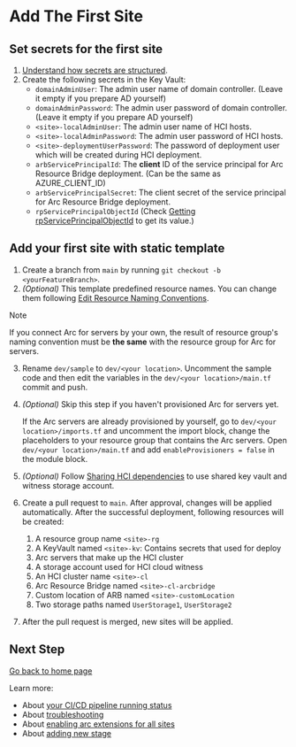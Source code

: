 # Add The First Site

## Set secrets for the first site

1. [Understand how secrets are structured](./Secrets-Structure.md).
2. Create the following secrets in the Key Vault:
    - `domainAdminUser`: The admin user name of domain controller. (Leave it empty if you prepare AD yourself)
    - `domainAdminPassword`: The admin user password of domain controller. (Leave it empty if you prepare AD yourself)
    - `<site>-localAdminUser`: The admin user name of HCI hosts.
    - `<site>-localAdminPassword`: The admin user password of HCI hosts.
    - `<site>-deploymentUserPassword`: The password of deployment user which will be created during HCI deployment.
    - `arbServicePrincipalId`: The **client** ID of the service principal for Arc Resource Bridge deployment. (Can be the same as AZURE_CLIENT_ID)
    - `arbServicePrincipalSecret`: The client secret of the service principal for Arc Resource Bridge deployment.
    - `rpServicePrincipalObjectId` (Check [Getting rpServicePrincipalObjectId](./Get-RP-Service-Principal-Id.md) to get its value.)

## Add your first site with static template

1. Create a branch from `main` by running `git checkout -b <yourFeatureBranch>`.
2. *(Optional)* This template predefined resource names. You can change them following [Edit Resource Naming Conventions](./Naming-Conventions.md).
> [!NOTE]
> If you connect Arc for servers by your own, the result of resource group's naming convention must be **the same** with the resource group for Arc for servers.

3. Rename `dev/sample` to `dev/<your location>`. Uncomment the sample code and then edit the variables in the `dev/<your location>/main.tf` commit and push.
4. *(Optional)* Skip this step if you haven't provisioned Arc for servers yet.

   If the Arc servers are already provisioned by yourself, go to `dev/<your location>/imports.tf` and uncomment the import block, change the placeholders to your resource group that contains the Arc servers. Open `dev/<your location>/main.tf` and add `enableProvisioners = false` in the module block.
5. *(Optional)* Follow [Sharing HCI dependencies](./Sharing-HCI-Dependencies.md) to use shared key vault and witness storage account.
6. Create a pull request to `main`. After approval, changes will be applied automatically. After the successful deployment, following resources will be created:
    1. A resource group name `<site>-rg`
    2. A KeyVault named `<site>-kv`: Contains secrets that used for deploy
    3. Arc servers that make up the HCI cluster
    4. A storage account used for HCI cloud witness
    5. An HCI cluster name `<site>-cl`
    6. Arc Resource Bridge named `<site>-cl-arcbridge`
    7. Custom location of ARB named `<site>-customLocation`
    8. Two storage paths named `UserStorage1`, `UserStorage2`
6. After the pull request is merged, new sites will be applied.

## Next Step

[Go back to home page](../README.md)

Learn more:

- About [your CI/CD pipeline running status](./View-pipeline.md)
- About [troubleshooting](./TroubleShooting.md)
- About [enabling arc extensions for all sites](../README.md#enable-opt-in-features-for-all-sites)
- About [adding new stage](./Customize-Stages.md)
